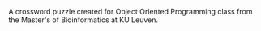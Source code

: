 A crossword puzzle created for Object Oriented Programming class from the Master's of Bioinformatics at KU Leuven.
